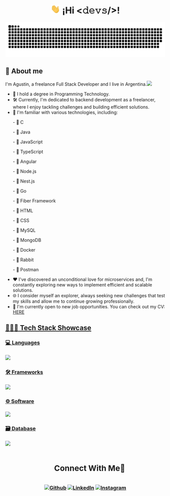 <!--- trophy (start) -->
<h1 align="center"><img src="https://raw.githubusercontent.com/ABSphreak/ABSphreak/master/gifs/Hi.gif" width="30px" /> ¡Hi <𝚍𝚎𝚟𝚜/>! </h1>
<div align="center">
  <img  src="https://github.com/1999AZZAR/1999AZZAR/blob/readme/resources/img/grid-snake.svg"
       alt="snake" /></a>
</div>
<h2 align = "left">🌟 About me</h2>
    <p> I'm Agustin, a freelance Full Stack Developer and I live in Argentina.<img src="https://icons.iconarchive.com/icons/wikipedia/flags/256/AR-Argentina-Flag-icon.png" width="25 style="vertical-align: bottom"/>
      <ul>
        <li> 🌱 I hold a degree in Programming Technology.</li>
        <li> 🛠️ Currently, I'm dedicated to backend development as a freelancer, where I enjoy tackling challenges and building efficient solutions.</li>
        <li> 🔧 I'm familiar with various technologies, including: </li>
            <p>        - 🔸 C</p>
            <p>        - 🔸 Java</p>
            <p>        - 🔸 JavaScript</p>
            <p>        - 🔸 TypeScript</p>
            <p>        - 🔸 Angular</p>
            <p>        - 🔸 Node.js</p>
            <p>        - 🔸 Nest.js</p>
            <p>        - 🔸 Go </p>
            <p>        - 🔸 Fiber Framework</p>
            <p>        - 🔸 HTML </p>
            <p>        - 🔸 CSS </p>
            <p>        - 🔸 MySQL </p>
            <p>        - 🔸 MongoDB </p>
            <p>        - 🔸 Docker </p>
            <p>        - 🔸 Rabbit </p>
            <p>        - 🔸 Postman </p>
        <li> ❤️ I've discovered an unconditional love for microservices and, I'm constantly exploring new ways to implement efficient and scalable solutions. </li>
        <li> 🌐 I consider myself an explorer, always seeking new challenges that test my skills and allow me to continue growing professionally.</li>
        <li> 👀 I'm currently open to new job opportunities. You can check out my CV: <a href="https://drive.google.com/file/d/1FDqZRz7q8TuqL5ESfHVgP4wiJ6-F9EI1/view?usp=sharing" target="_blank">HERE</li>
      </ul>
    </p>
              
    


  
<!--tech stack icons-->
<h2 align = "left">🚀👩‍💻 Tech Stack Showcase</h2>
<h3>💻 Languages<h3>
<img src="https://skillicons.dev/icons?i=c,css,html,java,js,ts,go,&perline=14" />
<h3>🛠️ Frameworks <h3>
  <img src="https://skillicons.dev/icons?i=express,nextjs,nodejs,angular,fiber,&perline=14" />
<h3>⚙️ Software <h3>
  <img src="https://skillicons.dev/icons?i=git,discord,github,postman,vscode,idea,eclipse,&perline=14" />
<h3>🗃️ Database<h3>
<img src="https://skillicons.dev/icons?i=mysql,mongodb,docker&perline=14" />

<!-- Connect with me -->
<!--h2 without bottom border-->
<div id="user-content-toc">
  <ul align="center">
    <summary><h2 style="display: inline-block">Connect With Me🤝</h2></summary>
  </ul>
</div>

<!--icons and links-->
<div align="center">
<p>
<a href="https://github.com/mirandapabloagustin" target="_blank"><img alt="Github" src="https://img.shields.io/badge/GitHub-%2312100E.svg?&style=for-the-badge&logo=Github&logoColor=white" /></a> 
<a href="https://www.linkedin.com/in/mirandagustin/" target="_blank"><img alt="LinkedIn" src="https://img.shields.io/badge/linkedin-%230077B5.svg?&style=for-the-badge&logo=linkedin&logoColor=white" /></a> 
<a href="https://www.instagram.com/papas_c0n_cheddar/" target="_blank"><img alt="Instagram" src="https://img.shields.io/badge/Instagram-E4405F?style=for-the-badge&logo=instagram&logoColor=white" /></a> 
</p>
</div>

